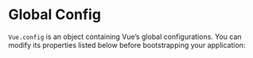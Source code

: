 # Global Config

`Vue.config` is an object containing Vue’s global configurations. You can modify its properties listed below before bootstrapping your application:

